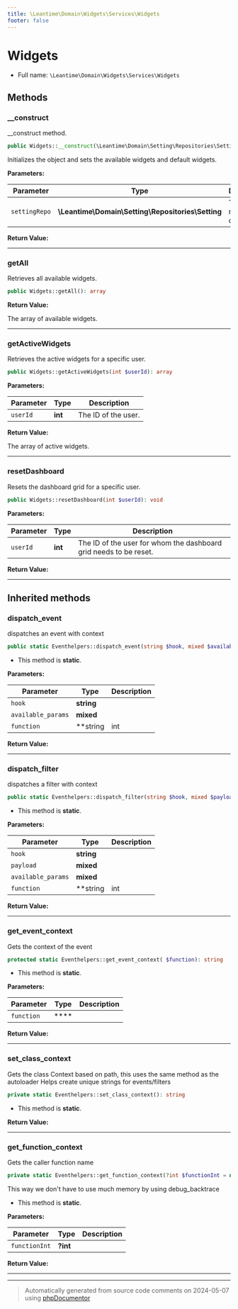 ```yaml
---
title: \Leantime\Domain\Widgets\Services\Widgets
footer: false
---
```


# Widgets





* Full name: `\Leantime\Domain\Widgets\Services\Widgets`



## Methods

### __construct

__construct method.

```php
public Widgets::__construct(\Leantime\Domain\Setting\Repositories\Setting $settingRepo): void
```

Initializes the object and sets the available widgets and default widgets.






**Parameters:**

| Parameter | Type | Description |
|-----------|------|-------------|
| `settingRepo` | **\Leantime\Domain\Setting\Repositories\Setting** | The Setting repository object |


**Return Value:**





---
### getAll

Retrieves all available widgets.

```php
public Widgets::getAll(): array
```









**Return Value:**

The array of available widgets.



---
### getActiveWidgets

Retrieves the active widgets for a specific user.

```php
public Widgets::getActiveWidgets(int $userId): array
```








**Parameters:**

| Parameter | Type | Description |
|-----------|------|-------------|
| `userId` | **int** | The ID of the user. |


**Return Value:**

The array of active widgets.



---
### resetDashboard

Resets the dashboard grid for a specific user.

```php
public Widgets::resetDashboard(int $userId): void
```








**Parameters:**

| Parameter | Type | Description |
|-----------|------|-------------|
| `userId` | **int** | The ID of the user for whom the dashboard grid needs to be reset. |


**Return Value:**





---


## Inherited methods

### dispatch_event

dispatches an event with context

```php
public static Eventhelpers::dispatch_event(string $hook, mixed $available_params = [], string|int|null $function = null): void
```



* This method is **static**.




**Parameters:**

| Parameter | Type | Description |
|-----------|------|-------------|
| `hook` | **string** |  |
| `available_params` | **mixed** |  |
| `function` | **string|int|null** |  |


**Return Value:**





---
### dispatch_filter

dispatches a filter with context

```php
public static Eventhelpers::dispatch_filter(string $hook, mixed $payload, mixed $available_params = [], string|int|null $function = null): mixed
```



* This method is **static**.




**Parameters:**

| Parameter | Type | Description |
|-----------|------|-------------|
| `hook` | **string** |  |
| `payload` | **mixed** |  |
| `available_params` | **mixed** |  |
| `function` | **string|int|null** |  |


**Return Value:**





---
### get_event_context

Gets the context of the event

```php
protected static Eventhelpers::get_event_context( $function): string
```



* This method is **static**.




**Parameters:**

| Parameter | Type | Description |
|-----------|------|-------------|
| `function` | **** |  |


**Return Value:**





---
### set_class_context

Gets the class Context based on path, this uses the same method as the autoloader
Helps create unique strings for events/filters

```php
private static Eventhelpers::set_class_context(): string
```



* This method is **static**.





**Return Value:**





---
### get_function_context

Gets the caller function name

```php
private static Eventhelpers::get_function_context(?int $functionInt = null): string
```

This way we don't have to use much memory by using debug_backtrace

* This method is **static**.




**Parameters:**

| Parameter | Type | Description |
|-----------|------|-------------|
| `functionInt` | **?int** |  |


**Return Value:**





---


---
> Automatically generated from source code comments on 2024-05-07 using [phpDocumentor](http://www.phpdoc.org/)
